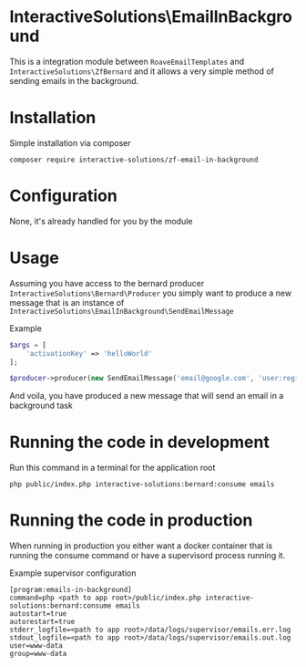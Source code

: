 InteractiveSolutions\EmailInBackground
======================================

This is a integration module between `RoaveEmailTemplates` and `InteractiveSolutions\ZfBernard`
and it allows a very simple method of sending emails in the background.


# Installation

Simple installation via composer

`composer require interactive-solutions/zf-email-in-background`

# Configuration

None, it's already handled for you by the module

# Usage

Assuming you have access to the bernard producer `InteractiveSolutions\Bernard\Producer` you simply
want to produce a new message that is an instance of `InteractiveSolutions\EmailInBackground\SendEmailMessage`

Example
```php
$args = [
    'activationKey' => 'helloWorld'
];

$producer->producer(new SendEmailMessage('email@google.com', 'user:registration', $args));
```

And voila, you have produced a new message that will send an email in a background task

# Running the code in development

Run this command in a terminal for the application root

`php public/index.php interactive-solutions:bernard:consume emails`

# Running the code in production

When running in production you either want a docker container that is running the consume command
or have a supervisord process running it. 

Example supervisor configuration
```
[program:emails-in-background]
command=php <path to app root>/public/index.php interactive-solutions:bernard:consume emails
autostart=true
autorestart=true
stderr_logfile=<path to app root>/data/logs/supervisor/emails.err.log
stdout_logfile=<path to app root>/data/logs/supervisor/emails.out.log
user=www-data
group=www-data
```

